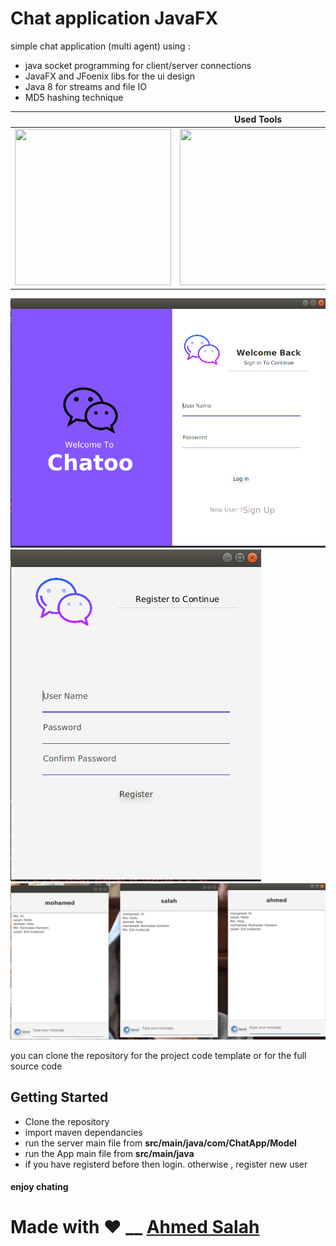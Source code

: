 # Chat application JavaFX
simple chat application (multi agent) using :
* java socket programming for client/server connections
* JavaFX and JFoenix libs for the ui design
* Java 8 for streams and file IO
* MD5 hashing technique 

|  | Used Tools |  |
| :---         |     :---:      |          ---: |
| <img src="https://sdtimes.com/wp-content/uploads/2018/03/jfxlogopad1.png" width="250" height="250">   | <img src="https://miro.medium.com/max/570/1*9wRFJrILrWmulfgvsZ8ESA.png" width="250" height="250">     | <img src="https://arthurpoiret.fr/images/jfoenix.png" width="250" height="250">  | <img src="https://c0.klipartz.com/pngpicture/960/802/gratis-png-plataforma-java-programador-de-socket-de-red-de-invocacion-de-metodo-remoto-de-edicion-estandar-de-java.png" width="250" height="250">

![app](1.png)
![app](2.png)
![app](3.png)

you can clone the repository for the project code template or for the full source code

## Getting Started
* Clone the repository
* import maven dependancies
* run the server main file from **src/main/java/com/ChatApp/Model**
* run the App main file from **src/main/java**
* if you have registerd before then login. otherwise , register new user
#### enjoy chating


# Made with :heart: __    <a href = "https://www.facebook.com/SWEAhmedSalah/">Ahmed Salah</a>
